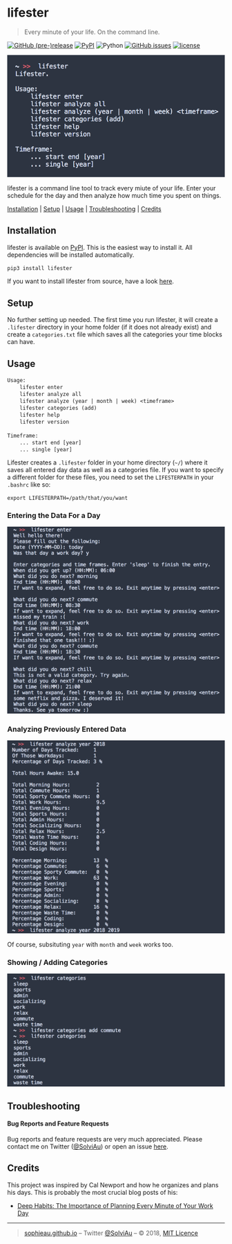 # lifester
> Every minute of your life. On the command line.

[![GitHub (pre-)release](https://img.shields.io/github/release/sophieau/lifester/all.svg)](https://github.com/sophieau/lifester/releases)
[![PyPI](https://img.shields.io/pypi/v/lifester.svg)](https://pypi.python.org/pypi/lifester)
![Python](https://img.shields.io/badge/python-v3.6-blue.svg)
[![GitHub issues](https://img.shields.io/github/issues/sophieau/lifester.svg)](https://github.com/SophieAu/lifester/issues)
[![license](https://img.shields.io/github/license/sophieau/lifester.svg)](https://github.com/SophieAu/lifester/blob/master/LICENSE)

![](usage/lifester.png)

lifester is a command line tool to track every miute of your life. Enter your schedule for the day and then analyze how much time you spent on things.

[Installation](#installation) | [Setup](#setup) | [Usage](#usage) | [Troubleshooting](#troubleshooting) | [Credits](#credits)



## Installation

lifester is available on [PyPI](https://pypi.python.org/pypi/lifester). This is the easiest way to install it. All dependencies will be installed automatically.

```sh
pip3 install lifester
```

If you want to install lifester from source, have a look [here](#install-from-source).


## Setup
No further setting up needed. The first time you run lifester, it will create a ``.lifester`` directory in your home folder (if it does not already exist) and create a ``categories.txt`` file which saves all the categories your time blocks can have.


## Usage
```
Usage:
    lifester enter
    lifester analyze all
    lifester analyze (year | month | week) <timeframe>
    lifester categories (add)
    lifester help
    lifester version

Timeframe:
    ... start end [year]
    ... single [year]
```

Lifester creates a `.lifester` folder in your home directory (`~/`) where it saves all entered day data as well as a categories file. If you want to specify a different folder for these files, you need to set the `LIFESTERPATH` in your `.bashrc` like so:

    export LIFESTERPATH=/path/that/you/want

### Entering the Data For a Day
![](usage/enter.png)

### Analyzing Previously Entered Data
![](usage/analyze.png)

Of course, subsituting `year` with `month` and `week` works too.

### Showing / Adding Categories
![](usage/categories.png)


## Troubleshooting

#### Bug Reports and Feature Requests
Bug reports and feature requests are very much appreciated. Please contact me on Twitter ([@SolviAu](https://twitter.com/solviau)) or open an issue [here](https://github.com/SophieAu/lifester/issues/new).



## Credits
This project was inspired by Cal Newport and how he organizes and plans his days. This is probably the most crucial blog posts of his:
* [Deep Habits: The Importance of Planning Every Minute of Your Work Day](http://calnewport.com/blog/2013/12/21/deep-habits-the-importance-of-planning-every-minute-of-your-work-day/)

---
> [sophieau.github.io](https://sophieau.github.io) – Twitter [@SolviAu](https://twitter.com/solviau) – © 2018, [MIT Licence](LICENSE)
